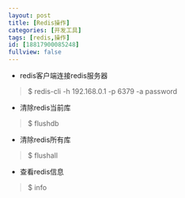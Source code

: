 ```yaml
---
layout: post
title: [Redis操作]
categories: [开发工具]
tags: [redis,操作]
id: [18817900085248]
fullview: false
---
```

* redis客户端连接redis服务器
> $ redis-cli -h 192.168.0.1 -p 6379 -a password

* 清除redis当前库
> $ flushdb

* 清除redis所有库
> $ flushall

* 查看redis信息
> $ info
